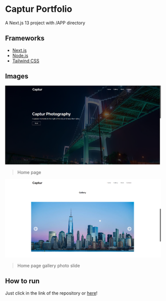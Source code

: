 # Captur Portfolio
A Next.js 13 project with /APP directory

## Frameworks
- [Next.js](https://nextjs.org)
- [Node.js](https://nodejs.org)
- [Tailwind CSS](https://tailwindcss.com)

## Images
<img src="/public/print1.png" alt="Website home page">

>Home page

<img src="/public/print2.png" alt="Website home gallery slider">

>Home page gallery photo slide

## How to run
Just click in the link of the repository or [here](https://captur-one.vercel.app)!
